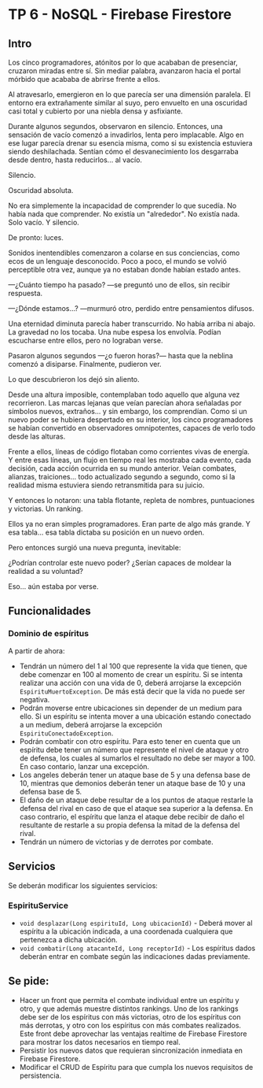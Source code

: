 # TP 6 - NoSQL - Firebase Firestore

## Intro

Los cinco programadores, atónitos por lo que acababan de presenciar, cruzaron miradas entre sí. Sin mediar palabra, avanzaron hacia el portal mórbido que acababa de abrirse frente a ellos.

Al atravesarlo, emergieron en lo que parecía ser una dimensión paralela. El entorno era extrañamente similar al suyo, pero envuelto en una oscuridad casi total y cubierto por una niebla densa y asfixiante.

Durante algunos segundos, observaron en silencio. Entonces, una sensación de vacío comenzó a invadirlos, lenta pero implacable. Algo en ese lugar parecía drenar su esencia misma, como si su existencia estuviera siendo deshilachada. Sentían cómo el desvanecimiento los desgarraba desde dentro, hasta reducirlos... al vacío.

Silencio.

Oscuridad absoluta.

No era simplemente la incapacidad de comprender lo que sucedía. No había nada que comprender. No existía un "alrededor". No existía nada. Solo vacío. Y silencio.

De pronto: luces.

Sonidos inentendibles comenzaron a colarse en sus conciencias, como ecos de un lenguaje desconocido. Poco a poco, el mundo se volvió perceptible otra vez, aunque ya no estaban donde habían estado antes.

—¿Cuánto tiempo ha pasado? —se preguntó uno de ellos, sin recibir respuesta.

—¿Dónde estamos...? —murmuró otro, perdido entre pensamientos difusos.

Una eternidad diminuta parecía haber transcurrido. No había arriba ni abajo. La gravedad no los tocaba. Una nube espesa los envolvía. Podían escucharse entre ellos, pero no lograban verse.

Pasaron algunos segundos —¿o fueron horas?— hasta que la neblina comenzó a disiparse. Finalmente, pudieron ver.

Lo que descubrieron los dejó sin aliento.

Desde una altura imposible, contemplaban todo aquello que alguna vez recorrieron. Las marcas lejanas que veían parecían ahora señaladas por símbolos nuevos, extraños... y sin embargo, los comprendían. Como si un nuevo poder se hubiera despertado en su interior, los cinco programadores se habían convertido en observadores omnipotentes, capaces de verlo todo desde las alturas.

Frente a ellos, líneas de código flotaban como corrientes vivas de energía. Y entre esas líneas, un flujo en tiempo real les mostraba cada evento, cada decisión, cada acción ocurrida en su mundo anterior. Veían combates, alianzas, traiciones... todo actualizado segundo a segundo, como si la realidad misma estuviera siendo retransmitida para su juicio.

Y entonces lo notaron: una tabla flotante, repleta de nombres, puntuaciones y victorias. Un ranking.

Ellos ya no eran simples programadores. Eran parte de algo más grande. Y esa tabla... esa tabla dictaba su posición en un nuevo orden.

Pero entonces surgió una nueva pregunta, inevitable:

¿Podrían controlar este nuevo poder? ¿Serían capaces de moldear la realidad a su voluntad?

Eso... aún estaba por verse.

## Funcionalidades

### Dominio de espíritus
A partir de ahora:
- Tendrán un número del 1 al 100 que represente la vida que tienen, que debe comenzar en 100 al momento de crear un espíritu. Si se intenta realizar una acción con una vida de 0, deberá arrojarse la excepción `EspirituMuertoException`. De más está decir que la vida no puede ser negativa.
- Podrán moverse entre ubicaciones sin depender de un medium para ello. Si un espíritu se intenta mover a una ubicación estando conectado a un medium, deberá arrojarse la excepción `EspirituConectadoException`. 
- Podrán combatir con otro espíritu. Para esto tener en cuenta que un espíritu debe tener un número que represente el nivel de ataque y otro de defensa, los cuales al sumarlos el resultado no debe ser mayor a 100. En caso contario, lanzar una excepción. 
- Los angeles deberán tener un ataque base de 5 y una defensa base de 10, mientras que demonios deberán tener un ataque base de 10 y una defensa base de 5.
- El daño de un ataque debe resultar de a los puntos de ataque restarle la defensa del rival en caso de que el ataque sea superior a la defensa. En caso contrario, el espíritu que lanza el ataque debe recibir de daño el resultante de restarle a su propia defensa la mitad de la defensa del rival.  
- Tendrán un número de victorias y de derrotes por combate.

## Servicios
Se deberán modificar los siguientes servicios:

### EspirituService
- `void desplazar(Long espirituId, Long ubicacionId)` - Deberá mover al espíritu a la ubicación indicada, a una coordenada cualquiera que pertenezca a dicha ubicación.
- `void combatir(Long atacanteId, Long receptorId)` - Los espíritus dados deberán entrar en combate según las indicaciones dadas previamente.

## Se pide:
* Hacer un front que permita el combate individual entre un espíritu y otro, y que además muestre distintos rankings. Uno de los rankings debe ser de los espíritus con más victorias, otro de los espíritus con más derrotas, y otro con los espíritus con más combates realizados. Este front debe aprovechar las ventajas realtime de Firebase Firestore para mostrar los datos necesarios en tiempo real.
* Persistir los nuevos datos que requieran sincronización inmediata en Firebase Firestore.
* Modificar el CRUD de Espíritu para que cumpla los nuevos requisitos de persistencia.
